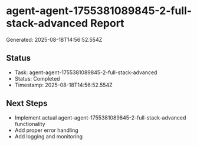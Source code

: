 # agent-agent-1755381089845-2-full-stack-advanced Report

Generated: 2025-08-18T14:56:52.554Z

## Status
- Task: agent-agent-1755381089845-2-full-stack-advanced
- Status: Completed
- Timestamp: 2025-08-18T14:56:52.554Z

## Next Steps
- Implement actual agent-agent-1755381089845-2-full-stack-advanced functionality
- Add proper error handling
- Add logging and monitoring

